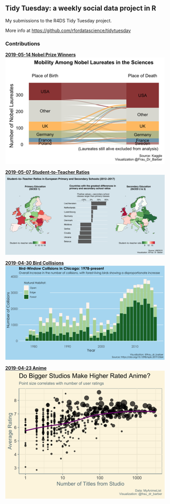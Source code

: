 ## Tidy Tuesday: a weekly social data project in R

My submissions to the R4DS Tidy Tuesday project.

More info at https://github.com/rfordatascience/tidytuesday

### Contributions ###

**[2019-05-14 Nobel Prize Winners](code/2019-05-14_nobel-winners.R)**
![nobel winners plot](plots/nobel.png)

**[2019-05-07 Student-to-Teacher Ratios](code/07-05-2019_student-to-teach-ratios.R)**
![teacher-ratios plot](plots/teacher_ratios_edited.png)

**[2019-04-30 Bird Collisions](code/2019-04-30_bird-collisions.R)**
![bird collision plot](plots/bird_collisions.png)

**[2019-04-23 Anime](code/2019-04-23-anime.R)**
![anime plot](plots/studio_rating.png)
